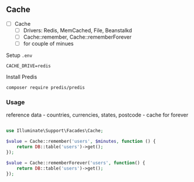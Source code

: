 ## Cache

- [ ] Cache
	- [ ] Drivers: Redis, MemCached, File, Beanstalkd
	- [ ] Cache::remember, Cache::rememberForever
	- [ ] for couple of minues

Setup `.env`

```
CACHE_DRIVE=redis
```

Install Predis

```
composer require predis/predis
```

### Usage

reference data - countries, currencies, states, postcode - cache for forever

```php

use Illuminate\Support\Facades\Cache;

$value = Cache::remember('users', $minutes, function () {
    return DB::table('users')->get();
});

$value = Cache::rememberForever('users', function() {
    return DB::table('users')->get();
});
```